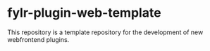 # fylr-plugin-web-template

This repository is a template repository for the development of new webfrontend plugins.
